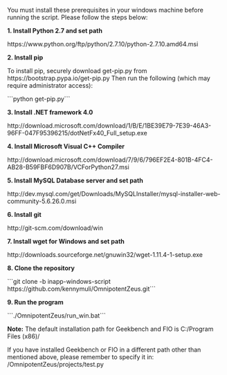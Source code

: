 <P>You must install these prerequisites in your windows machine before running the script. Please follow the steps below:
<P><B>1. Install Python 2.7 and set path</B>
<P>https://www.python.org/ftp/python/2.7.10/python-2.7.10.amd64.msi
<P><B>2. Install pip</B>
<P>To install pip, securely download get-pip.py from https://bootstrap.pypa.io/get-pip.py
Then run the following (which may require administrator access):
<P>```python get-pip.py```
<P><B>3. Install .NET framework 4.0</B>
<P>http://download.microsoft.com/download/1/B/E/1BE39E79-7E39-46A3-96FF-047F95396215/dotNetFx40_Full_setup.exe
<P><B>4. Install Microsoft Visual C++ Compiler</B>
<P>http://download.microsoft.com/download/7/9/6/796EF2E4-801B-4FC4-AB28-B59FBF6D907B/VCForPython27.msi
<P><B>5. Install MySQL Database server and set path</B>
<P>http://dev.mysql.com/get/Downloads/MySQLInstaller/mysql-installer-web-community-5.6.26.0.msi
<P><B>6. Install git</B>
<P>http://git-scm.com/download/win
<P><B>7. Install wget for Windows and set path</B>
<P>http://downloads.sourceforge.net/gnuwin32/wget-1.11.4-1-setup.exe
<P><B>8. Clone the repository</B>
<P>```git clone -b inapp-windows-script https://github.com/kennymuli/OmnipotentZeus.git```
<P><B>9. Run the program</B>
<P>```./OmnipotentZeus/run_win.bat```
<P><B>Note:</B> The default installation path for Geekbench and FIO is C:/Program Files (x86)/
<P>If you have installed Geekbench or FIO in a different path other than mentioned above, please remember to specify it in: /OmnipotentZeus/projects/test.py